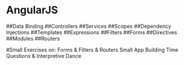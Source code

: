 # AngularJS

##Data Binding
##Controllers
##Services
##Scopes
##Dependency Injections
##Templates
##Expressions
##Filters
##Forms
##Directives
##Modules
##Routers

#Small Exercises on:
Forms & Filters & Routers
Small App Building Time
Questions & Interpretive Dance
